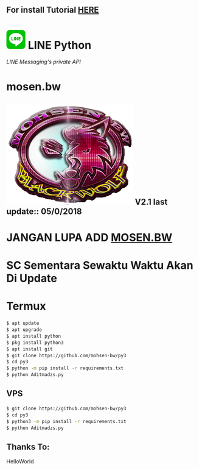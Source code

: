 ## For install Tutorial [HERE](https://www.youtube.com/watch?v=Gu-FHvKM5bE&t=27s)
# ![logo](LINE-sm.png) LINE Python

*LINE Messaging's private API*
# mosen.bw
![mosen.bw](https://github.com/mohsen-bw/py3/blob/master/333d%20copy.png)
V2.1 last update::
05/0/2018
----

# JANGAN LUPA ADD [MOSEN.BW ](line.me/ti/p/~masih.00)
# SC Sementara Sewaktu Waktu Akan Di Update

# Termux

```sh
$ apt update
$ apt upgrade
$ apt install python
$ pkg install python3
$ apt install git
$ git clone https://github.com/mohsen-bw/py3
$ cd py3
$ python -m pip install -r requirements.txt
$ python Aditmadzs.py
```

## VPS

```sh
$ git clone https://github.com/mohsen-bw/py3
$ cd py3
$ python3 -m pip install -r requirements.txt
$ python Aditmadzs.py
```

## Thanks To:
HelloWorld

